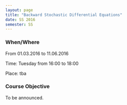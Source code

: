```yaml
---
layout: page
title: "Backward Stochastic Differential Equations"
date: SS 2016
semester: SS
---
```

### When/Where

From 01.03.2016 to 11.06.2016

Time: Tuesday from 16:00 to 18:00

Place: tba


### Course Objective
 
To be announced.
